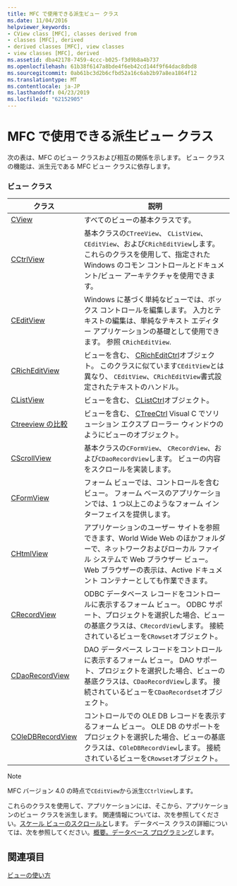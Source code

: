 ```yaml
---
title: MFC で使用できる派生ビュー クラス
ms.date: 11/04/2016
helpviewer_keywords:
- CView class [MFC], classes derived from
- classes [MFC], derived
- derived classes [MFC], view classes
- view classes [MFC], derived
ms.assetid: dba42178-7459-4ccc-b025-f3d9b8a4b737
ms.openlocfilehash: 61b38f6147a8bde4f6eb42cd144f9f64dac8dbd8
ms.sourcegitcommit: 0ab61bc3d2b6cfbd52a16c6ab2b97a8ea1864f12
ms.translationtype: MT
ms.contentlocale: ja-JP
ms.lasthandoff: 04/23/2019
ms.locfileid: "62152905"
---
```

# <a name="derived-view-classes-available-in-mfc"></a>MFC で使用できる派生ビュー クラス

次の表は、MFC のビュー クラスおよび相互の関係を示します。 ビュー クラスの機能は、派生元である MFC ビュー クラスに依存します。

### <a name="view-classes"></a>ビュー クラス

|クラス|説明|
|-----------|-----------------|
|[CView](../mfc/reference/cview-class.md)|すべてのビューの基本クラスです。|
|[CCtrlView](../mfc/reference/cctrlview-class.md)|基本クラスの`CTreeView`、 `CListView`、 `CEditView`、および`CRichEditView`します。 これらのクラスを使用して、指定された Windows のコモン コントロールとドキュメント/ビュー アーキテクチャを使用できます。|
|[CEditView](../mfc/reference/ceditview-class.md)|Windows に基づく単純なビューでは、ボックス コントロールを編集します。 入力とテキストの編集は、単純なテキスト エディター アプリケーションの基礎として使用できます。 参照 `CRichEditView`.|
|[CRichEditView](../mfc/reference/cricheditview-class.md)|ビューを含む、 [CRichEditCtrl](../mfc/reference/cricheditctrl-class.md)オブジェクト。 このクラスに似ています`CEditView`とは異なり、 `CEditView`、`CRichEditView`書式設定されたテキストのハンドル。|
|[CListView](../mfc/reference/clistview-class.md)|ビューを含む、 [CListCtrl](../mfc/reference/clistctrl-class.md)オブジェクト。|
|[Ctreeview の比較](../mfc/reference/ctreeview-class.md)|ビューを含む、 [CTreeCtrl](../mfc/reference/ctreectrl-class.md) Visual C でソリューション エクスプ ローラー ウィンドウのようにビューのオブジェクト。|
|[CScrollView](../mfc/reference/cscrollview-class.md)|基本クラスの`CFormView`、 `CRecordView`、および`CDaoRecordView`します。 ビューの内容をスクロールを実装します。|
|[CFormView](../mfc/reference/cformview-class.md)|フォーム ビューでは、コントロールを含むビュー。 フォーム ベースのアプリケーションでは、1 つ以上このようなフォーム インターフェイスを提供します。|
|[CHtmlView](../mfc/reference/chtmlview-class.md)|アプリケーションのユーザー サイトを参照できます、World Wide Web のほかフォルダーで、ネットワークおよびローカル ファイル システムで Web ブラウザー ビュー。 Web ブラウザーの表示は、Active ドキュメント コンテナーとしても作業できます。|
|[CRecordView](../mfc/reference/crecordview-class.md)|ODBC データベース レコードをコントロールに表示するフォーム ビュー。 ODBC サポート、プロジェクトを選択した場合、ビューの基底クラスは、`CRecordView`します。 接続されているビューを`CRowset`オブジェクト。|
|[CDaoRecordView](../mfc/reference/cdaorecordview-class.md)|DAO データベース レコードをコントロールに表示するフォーム ビュー。 DAO サポート、プロジェクトを選択した場合、ビューの基底クラスは、`CDaoRecordView`します。 接続されているビューを`CDaoRecordset`オブジェクト。|
|[COleDBRecordView](../mfc/reference/coledbrecordview-class.md)|コントロールでの OLE DB レコードを表示するフォーム ビュー。 OLE DB のサポートをプロジェクトを選択した場合、ビューの基底クラスは、`COleDBRecordView`します。 接続されているビューを`CRowset`オブジェクト。|

> [!NOTE]
>  MFC バージョン 4.0 の時点で`CEditView`から派生`CCtrlView`します。

これらのクラスを使用して、アプリケーションには、そこから、アプリケーションのビュー クラスを派生します。 関連情報については、次を参照してください。[スケール ビューのスクロールと](../mfc/scrolling-and-scaling-views.md)します。 データベース クラスの詳細については、次を参照してください。[概要。データベース プログラミング](../data/data-access-programming-mfc-atl.md)します。

## <a name="see-also"></a>関連項目

[ビューの使い方](../mfc/using-views.md)
